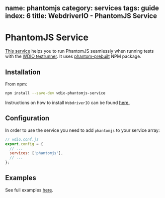 name: phantomjs
category: services
tags: guide
index: 6
title: WebdriverIO - PhantomJS Service
---

PhantomJS Service
===========================

[This service](https://github.com/cognitom/wdio-phantomjs-service) helps you to run PhantomJS seamlessly when running tests with the [WDIO testrunner](http://webdriver.io/guide/testrunner/gettingstarted.html). It uses [phantom-prebuilt](https://www.npmjs.com/package/phantom-prebuilt) NPM package.

## Installation

From npm:

```bash
npm install --save-dev wdio-phantomjs-service
```

Instructions on how to install `WebdriverIO` can be found [here.](http://webdriver.io/guide/getstarted/install.html)

## Configuration

In order to use the service you need to add `phantomjs` to your service array:

```js
// wdio.conf.js
export.config = {
  // ...
  services: ['phantomjs'],
  // ...
};
```

## Examples

See full examples [here](https://github.com/cognitom/webdriverio-examples/tree/master/wdio-wo-local-selenium).
